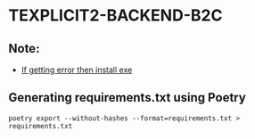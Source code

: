 # TEXPLICIT2-BACKEND-B2C

## Note: 

- [If getting error then install exe](https://github.com/tschoonj/GTK-for-Windows-Runtime-Environment-Installer/releases)

## Generating requirements.txt using Poetry

`poetry export --without-hashes --format=requirements.txt > requirements.txt`